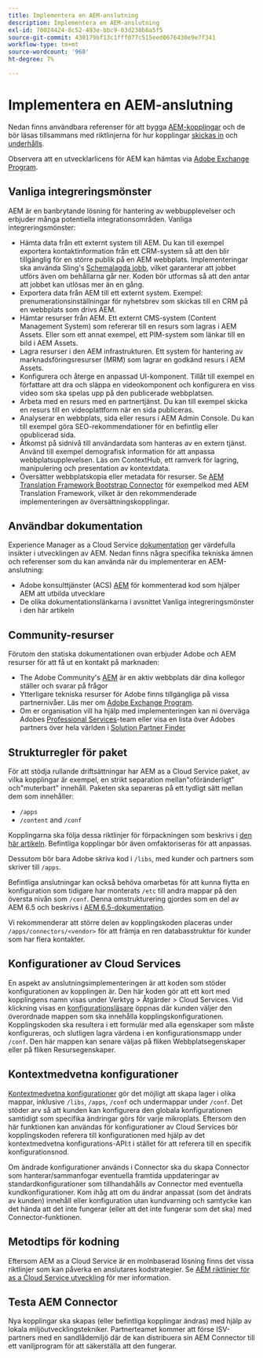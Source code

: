 ```yaml
---
title: Implementera en AEM-anslutning
description: Implementera en AEM-anslutning
exl-id: 70024424-8c52-493e-bbc9-03d238b8a5f5
source-git-commit: 430179bf13c1fff077c515eed0676430e9e7f341
workflow-type: tm+mt
source-wordcount: '968'
ht-degree: 7%

---
```


Implementera en AEM-anslutning
=============================

Nedan finns användbara referenser för att bygga [AEM-kopplingar](https://www.adobe.io/apis/experiencecloud/aem/aemconnectors.html) och de bör läsas tillsammans med riktlinjerna för hur kopplingar [skickas in](submit.md) och [underhålls](maintain.md).

Observera att en utvecklarlicens för AEM kan hämtas via [Adobe Exchange Program](https://partners.adobe.com/exchangeprogram/experiencecloud).

Vanliga integreringsmönster
---------------------------

AEM är en banbrytande lösning för hantering av webbupplevelser och erbjuder många potentiella integrationsområden. Vanliga integreringsmönster:

* Hämta data från ett externt system till AEM. Du kan till exempel exportera kontaktinformation från ett CRM-system så att den blir tillgänglig för en större publik på en AEM webbplats.  Implementeringar ska använda Sling&#39;s [Schemalagda jobb](https://sling.apache.org/documentation/bundles/apache-sling-eventing-and-job-handling.html#scheduled-jobs), vilket garanterar att jobbet utförs även om behållarna går ner. Koden bör utformas så att den antar att jobbet kan utlösas mer än en gång.
* Exportera data från AEM till ett externt system. Exempel: prenumerationsinställningar för nyhetsbrev som skickas till en CRM på en webbplats som drivs AEM.
* Hämtar resurser från AEM. Ett externt CMS-system (Content Management System) som refererar till en resurs som lagras i AEM Assets. Eller som ett annat exempel, ett PIM-system som länkar till en bild i AEM Assets.
* Lagra resurser i den AEM infrastrukturen. Ett system för hantering av marknadsföringsresurser (MRM) som lagrar en godkänd resurs i AEM Assets.
* Konfigurera och återge en anpassad UI-komponent. Tillåt till exempel en författare att dra och släppa en videokomponent och konfigurera en viss video som ska spelas upp på den publicerade webbplatsen.
* Arbeta med en resurs med en partnertjänst. Du kan till exempel skicka en resurs till en videoplattform när en sida publiceras.
* Analyserar en webbplats, sida eller resurs i AEM Admin Console. Du kan till exempel göra SEO-rekommendationer för en befintlig eller opublicerad sida.
* Åtkomst på sidnivå till användardata som hanteras av en extern tjänst. Använd till exempel demografisk information för att anpassa webbplatsupplevelsen. Läs om ContextHub, ett ramverk för lagring, manipulering och presentation av kontextdata.
* Översätter webbplatskopia eller metadata för resurser. Se [AEM Translation Framework Bootstrap Connector](https://github.com/Adobe-Marketing-Cloud/aem-translation-framework-bootstrap-connector) för exempelkod med AEM Translation Framework, vilket är den rekommenderade implementeringen av översättningskopplingar.


Användbar dokumentation
--------------------

Experience Manager as a Cloud Service [dokumentation](../overview/introduction.md) ger värdefulla insikter i utvecklingen av AEM. Nedan finns några specifika tekniska ämnen och referenser som du kan använda när du implementerar en AEM-anslutning:

* Adobe konsulttjänster (ACS) [AEM](https://adobe-consulting-services.github.io/acs-aem-samples/) för kommenterad kod som hjälper AEM att utbilda utvecklare
* De olika dokumentationslänkarna i avsnittet Vanliga integreringsmönster i den här artikeln

Community-resurser
--------------------

Förutom den statiska dokumentationen ovan erbjuder Adobe och AEM resurser för att få ut en kontakt på marknaden:

* The Adobe Community&#39;s [AEM](https://help-forums.adobe.com/content/adobeforums/en/experience-manager-forum/adobe-experience-manager.html) är en aktiv webbplats där dina kollegor ställer och svarar på frågor
* Ytterligare tekniska resurser för Adobe finns tillgängliga på vissa partnernivåer. Läs mer om [Adobe Exchange Program](https://partners.adobe.com/exchangeprogram/experiencecloud).
* Om er organisation vill ha hjälp med implementeringen kan ni överväga Adobes [Professional Services](https://www.adobe.com/marketing-cloud/service-support/professional-consulting-training.html)-team eller visa en lista över Adobes partners över hela världen i [Solution Partner Finder](https://solutionpartners.adobe.com/home/partnerFinder.html)

Strukturregler för paket
-----------------------

För att stödja rullande driftsättningar har AEM as a Cloud Service paket, av vilka kopplingar är exempel, en strikt separation mellan&quot;oföränderligt&quot; och&quot;muterbart&quot; innehåll. Paketen ska separeras på ett tydligt sätt mellan dem som innehåller:

* `/apps`
* `/content` and `/conf`

Kopplingarna ska följa dessa riktlinjer för förpackningen som beskrivs i [den här artikeln](/help/implementing/developing/introduction/aem-project-content-package-structure.md). Befintliga kopplingar bör även omfaktoriseras för att anpassas.

Dessutom bör bara Adobe skriva kod i `/libs`, med kunder och partners som skriver till `/apps`.

Befintliga anslutningar kan också behöva omarbetas för att kunna flytta en konfiguration som tidigare har monterats `/etc` till andra mappar på den översta nivån som `/conf`. Denna omstrukturering gjordes som en del av AEM 6.5 och beskrivs i [AEM 6.5-dokumentation](https://experienceleague.adobe.com/docs/experience-manager-65/deploying/restructuring/repository-restructuring.html).

Vi rekommenderar att större delen av kopplingskoden placeras under `/apps/connectors/<vendor>` för att främja en ren databasstruktur för kunder som har flera kontakter.

Konfigurationer av Cloud Services
-----------------------------

En aspekt av anslutningsimplementeringen är att koden som stöder konfigurationen av kopplingen är. Den här koden gör att ett kort med kopplingens namn visas under Verktyg > Åtgärder > Cloud Services. Vid klickning visas en [konfigurationsläsare](/help/implementing/developing/introduction/configurations.md#using-configuration-browser) öppnas där kunden väljer den överordnade mappen som ska innehålla kopplingskonfigurationen. Kopplingskoden ska resultera i ett formulär med alla egenskaper som måste konfigureras, och slutligen lagra värdena i en konfigurationsmapp under `/conf`. Den här mappen kan senare väljas på fliken Webbplatsegenskaper eller på fliken Resursegenskaper.


Kontextmedvetna konfigurationer
-----------------------------

[Kontextmedvetna konfigurationer](https://sling.apache.org/documentation/bundles/context-aware-configuration/context-aware-configuration.html) gör det möjligt att skapa lager i olika mappar, inklusive `/libs`, `/apps`, `/conf` och undermappar under `/conf`. Det stöder arv så att kunden kan konfigurera den globala konfigurationen samtidigt som specifika ändringar görs för varje mikroplats. Eftersom den här funktionen kan användas för konfigurationer av Cloud Services bör kopplingskoden referera till konfigurationen med hjälp av det kontextmedvetna konfigurations-API:t i stället för att referera till en specifik konfigurationsnod.

Om ändrade konfigurationer används i Connector ska du skapa Connector som hanterar/sammanfogar eventuella framtida uppdateringar av standardkonfigurationer som tillhandahålls av Connector med eventuella kundkonfigurationer. Kom ihåg att om du ändrar anpassat (som det ändrats av kunden) innehåll eller konfiguration utan kundvarning och samtycke kan det hända att det inte fungerar (eller att det inte fungerar som det ska) med Connector-funktionen.

Metodtips för kodning
----------------------

Eftersom AEM as a Cloud Service är en molnbaserad lösning finns det vissa riktlinjer som kan påverka en anslutares kodstrategier. Se [AEM riktlinjer för as a Cloud Service utveckling](/help/implementing/developing/introduction/development-guidelines.md) för mer information.

Testa AEM Connector
-------------------------

Nya kopplingar ska skapas (eller befintliga kopplingar ändras) med hjälp av lokala miljöutvecklingstekniker. Partnerteamet kommer att förse ISV-partners med en sandlådemiljö där de kan distribuera sin AEM Connector till ett vaniljprogram för att säkerställa att den fungerar.
